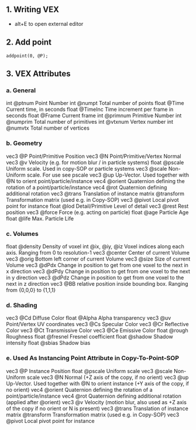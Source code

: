 ## 1. Writing VEX
- alt+E to open external editor
## 2. Add point
```
addpoint(0, @P);
```
## 3. VEX Attributes
### a. General
int @ptnum Point Number
int @numpt Total number of points
float	 @Time 	 Current time, in seconds
float	 @TimeInc	 Time increment per frame in seconds
float	 @Frame	 Current frame
int @primnum Primitive Number
int @numprim Total number of primitives
int @vtxnum Vertex number
int	 @numvtx	 Total number of vertices
### b. Geometry
vec3	 @P	 Point/Primitive Position
vec3	 @N	 Point/Primitive/Vertex Normal
vec3	 @v	 Velocity (e.g. for motion blur / in particle systems)
float	 @pscale	 Uniform scale. Used in copy-SOP or particle systems
vec3	 @scale	 Non-Uniform scale. For use see pscale
vec3	 @up	 Up-Vector. Used together with @N to orient point/particle/instance
vec4	 @orient	 Quaternion defining the rotation of a point/particle/instance
vec4	 @rot Quaternion defining additional rotation
vec3	 @trans	 Translation of instance
matrix	 @transform	 Transformation matrix (used e.g. in Copy-SOP)
vec3	 @pivot	 Local pivot point for instance
float	 @lod	 Detail/Primitive Level of detail
vec3	 @rest	 Rest position
vec3	 @force	 Force (e.g. acting on particle)
float	 @age 	 Particle Age
float	 @life Max. Particle Life
### c. Volumes
float	 @density	 Density of voxel
int	 @ix, @iy, @iz	 Voxel indices along each axis. Ranging from 0 to resolution-1
vec3	 @center	 Center of current Volume
vec3	 @orig	 Bottom left corner of current Volume
vec3	 @size	 Size of current Volume
vec3	 @dPdx	 Change in position to get from one voxel to the next in x direction
vec3	 @dPdy	 Change in position to get from one voxel to the next in y direction
vec3	 @dPdz	 Change in position to get from one voxel to the next in z direction
vec3	 @BB relative position inside bounding box. Ranging from {0,0,0} to {1,1,1}
### d. Shading
vec3	 @Cd	 Diffuse Color
float	 @Alpha	 Alpha transparency
vec3	 @uv Point/Vertex UV coordinates
vec3	 @Cs Specular Color
vec3	 @Cr Reflective Color
vec3	 @Ct Transmissive Color
vec3	 @Ce Emissive Color
float	 @rough 	 Roughness
float	 @fresnel 	 Fresnel coefficient
float	 @shadow 	 Shadow intensity
float	 @sbias 	 Shadow bias
### e. Used As Instancing Point Attribute in Copy-To-Point-SOP
vec3	 @P	 Instance Position
float	 @pscale	 Uniform scale
vec3	 @scale	 Non-Uniform scale
vec3	 @N	 Normal (+Z axis of the copy, if no orient)
vec3	 @up	 Up-Vector. Used together with @N to orient instance (+Y axis of the copy, if no orient)
vec4	 @orient	 Quaternion defining the rotation of a point/particle/instance
vec4	 @rot Quaternion defining additional rotation (applied after @orient)
vec3	 @v	 Velocity (motion blur, also used as +Z axis of the copy if no orient or N is present)
vec3	 @trans	 Translation of instance
matrix	 @transform	 Transformation matrix (used e.g. in Copy-SOP)
vec3	 @pivot	 Local pivot point for instance
